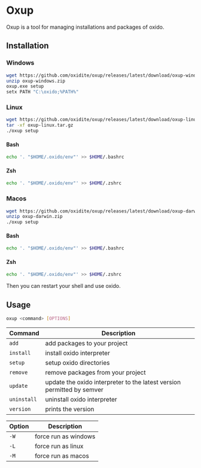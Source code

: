 # Oxup

Oxup is a tool for managing installations and packages of oxido.

## Installation

### Windows

```sh
wget https://github.com/oxidite/oxup/releases/latest/download/oxup-windows.zip
unzip oxup-windows.zip
oxup.exe setup
setx PATH "C:\oxido;%PATH%"
```

### Linux

```bash
wget https://github.com/oxidite/oxup/releases/latest/download/oxup-linux.tar.gz
tar -xf oxup-linux.tar.gz
./oxup setup
```
#### Bash
```bash
echo '. "$HOME/.oxido/env"' >> $HOME/.bashrc
```

#### Zsh
```zsh
echo '. "$HOME/.oxido/env"' >> $HOME/.zshrc
```

### Macos

```bash
wget https://github.com/oxidite/oxup/releases/latest/download/oxup-darwin.zip
unzip oxup-darwin.zip
./oxup setup
```
#### Bash
```bash
echo '. "$HOME/.oxido/env"' >> $HOME/.bashrc
```

#### Zsh
```zsh
echo '. "$HOME/.oxido/env"' >> $HOME/.zshrc
```

Then you can restart your shell and use oxido.

## Usage

```bash
oxup <command> [OPTIONS]
```

| Command     | Description                                                            |
| ---         | ---                                                                    |
| `add`       | add packages to your project                                           |
| `install`   | install oxido interpreter                                              |
| `setup`     | setup oxido directories                                                |
| `remove`    | remove packages from your project                                      |
| `update`    | update the oxido interpreter to the latest version permitted by semver |
| `uninstall` | uninstall oxido interpreter                                            |
| `version`   | prints the version                                                     |

| Option | Description          |
| ---    | ---                  |
| `-W`   | force run as windows |
| `-L`   | force run as linux   |
| `-M`   | force run as macos   |
